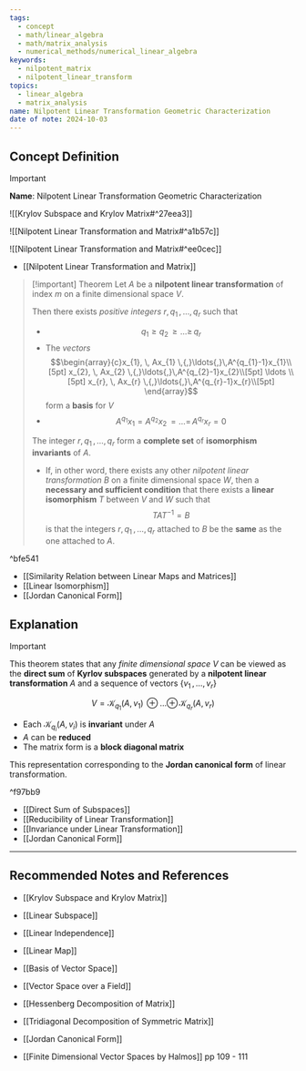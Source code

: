 ```yaml
---
tags:
  - concept
  - math/linear_algebra
  - math/matrix_analysis
  - numerical_methods/numerical_linear_algebra
keywords:
  - nilpotent_matrix
  - nilpotent_linear_transform
topics:
  - linear_algebra
  - matrix_analysis
name: Nilpotent Linear Transformation Geometric Characterization
date of note: 2024-10-03
---
```


## Concept Definition

>[!important]
>**Name**: Nilpotent Linear Transformation Geometric Characterization

![[Krylov Subspace and Krylov Matrix#^27eea3]]

![[Nilpotent Linear Transformation and Matrix#^a1b57c]]

![[Nilpotent Linear Transformation and Matrix#^ee0cec]]

- [[Nilpotent Linear Transformation and Matrix]]

>[!important] Theorem
>Let $A$ be a **nilpotent linear transformation** of index $m$ on a finite dimensional space $V$.
>
>Then there exists *positive integers* $r, q_{1}\,{,}\ldots{,}\,q_{r}$ such that 
>- $$q_{1} \ge q_{2} \,{\ge}\ldots{\ge}\,q_{r}$$
>- The *vectors* $$\begin{array}{c}x_{1}, \, Ax_{1} \,{,}\ldots{,}\,A^{q_{1}-1}x_{1}\\[5pt] x_{2}, \, Ax_{2} \,{,}\ldots{,}\,A^{q_{2}-1}x_{2}\\[5pt] \ldots \\[5pt] x_{r}, \, Ax_{r} \,{,}\ldots{,}\,A^{q_{r}-1}x_{r}\\[5pt]  \end{array}$$ form a **basis** for $V$
>- $$A^{q_{1}}x_{1} = A^{q_{2}}x_{2} \,{=}\ldots{=}\,A^{q_{r}}x_{r} = 0$$
>  
>The integer $r, q_{1}\,{,}\ldots{,}\,q_{r}$ form a **complete set** of **isomorphism invariants** of $A$.
>- If, in other word, there exists any other *nilpotent linear transformation* $B$ on a finite dimensional space $W$, then a **necessary and sufficient condition** that there exists a **linear isomorphism** $T$ between $V$ and $W$ such that $$TAT^{-1} = B$$ is that the integers $r, q_{1}\,{,}\ldots{,}\,q_{r}$ attached to $B$ be the **same** as the one attached to $A$.

^bfe541

- [[Similarity Relation between Linear Maps and Matrices]]
- [[Linear Isomorphism]]
- [[Jordan Canonical Form]]

## Explanation

>[!important]
>This theorem states that any *finite dimensional space* $V$ can be viewed as the **direct sum** of **Kyrlov subspaces** generated by a **nilpotent linear transformation** $A$ and a sequence of vectors $\{ v_{1} \,{,}\ldots{,}\,v_{r} \}$ 
>
>$$
>V = \mathcal{K}_{q_{1}}(A, v_{1}) \,{\oplus}\ldots{\oplus}\,\mathcal{K}_{q_{r}}(A, v_{r}) 
>$$
>- Each $\mathcal{K}_{q_{i}}(A ,v_{i})$ is **invariant** under $A$
>- $A$ can be **reduced**
>- The matrix form is a **block diagonal matrix**
>
>This representation corresponding to the **Jordan canonical form** of linear transformation.

^f97bb9

- [[Direct Sum of Subspaces]]
- [[Reducibility of Linear Transformation]]
- [[Invariance under Linear Transformation]]
- [[Jordan Canonical Form]]



-----------
##  Recommended Notes and References


- [[Krylov Subspace and Krylov Matrix]]



- [[Linear Subspace]]
- [[Linear Independence]]

- [[Linear Map]]
- [[Basis of Vector Space]]
- [[Vector Space over a Field]]

- [[Hessenberg Decomposition of Matrix]]
- [[Tridiagonal Decomposition of Symmetric Matrix]]
- [[Jordan Canonical Form]]


- [[Finite Dimensional Vector Spaces by Halmos]] pp 109 - 111